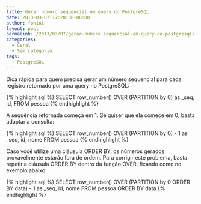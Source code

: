 ```yaml
---
title: Gerar número sequencial em query do PostgreSQL
date: 2013-03-07T17:20:08+00:00
author: fonini
layout: post
permalink: /2013/03/07/gerar-numero-sequencial-em-query-do-postgresql/
categories:
  - Geral
  - Sem categoria
tags:
  - PostgreSQL
---
```

Dica rápida para quem precisa gerar um número sequencial para cada registro retornado por uma query no PostgreSQL:

{% highlight sql %}
SELECT row_number() OVER (PARTITION by 0) as _seq, id, FROM pessoa
{% endhighlight %}

A sequência retornada começa em 1. Se quiser que ela comece em 0, basta adaptar a consulta:

{% highlight sql %}
SELECT row_number() OVER (PARTITION by 0) - 1 as _seq, id, nome FROM pessoa
{% endhighlight %}

Caso você utilize uma cláusula ORDER BY, os números gerados provavelmente estarão fora de ordem. Para corrigir este problema, basta repetir a cláusula ORDER BY dentro da função OVER, ficando como no exemplo abaixo:

{% highlight sql %}
SELECT row_number() OVER (PARTITION by 0 ORDER BY data) - 1 as _seq,
id, nome FROM pessoa
ORDER BY data
{% endhighlight %}